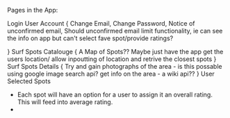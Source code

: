 Pages in the App:

Login
User Account {
	Change Email,
	Change Password,
	Notice of unconfirmed email, Should unconfirmed email limit functionality, ie can see the info on app but can't select fave spot/provide ratings?

}
Surf Spots Catalouge {
	A Map of Spots??
	Maybe just have the app get the users location/ allow inpoutting of location and retrive the closest spots
}
Surf Spots Details {
	Try and gain photographs of the area - is this possable using google image search api?
	get info on the area - a wiki api??
}
User Selected Spots




 - Each spot will have an option for a user to assign it an overall rating. This will feed into average rating.
 - 